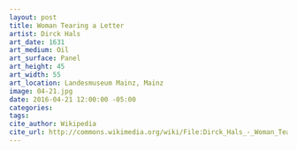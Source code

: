 ```yaml
---
layout: post
title: Woman Tearing a Letter
artist: Dirck Hals
art_date: 1631
art_medium: Oil
art_surface: Panel
art_height: 45
art_width: 55
art_location: Landesmuseum Mainz, Mainz
image: 04-21.jpg
date: 2016-04-21 12:00:00 -05:00
categories:
tags:
cite_author: Wikipedia
cite_url: http://commons.wikimedia.org/wiki/File:Dirck_Hals_-_Woman_Tearing_a_Letter_-_WGA11046.jpg
---
```

